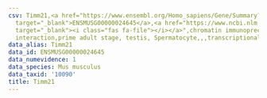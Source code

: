 ```yaml
---
csv: Timm21,<a href="https://www.ensembl.org/Homo_sapiens/Gene/Summary?db=core;g=ENSMUSG00000024645"
  target="_blank">ENSMUSG00000024645</a>,<a href="https://www.ncbi.nlm.nih.gov/pubmed/25450459"
  target="_blank"><i class="fas fa-file"></i></a>",chromatin immunoprecipitation assay,direct
  interaction,prime adult stage, testis, Spermatocyte,,,transcriptional regulation,
data_alias: Timm21
data_id: ENSMUSG00000024645
data_numevidence: 1
data_species: Mus musculus
data_taxid: '10090'
title: Timm21
---
```

